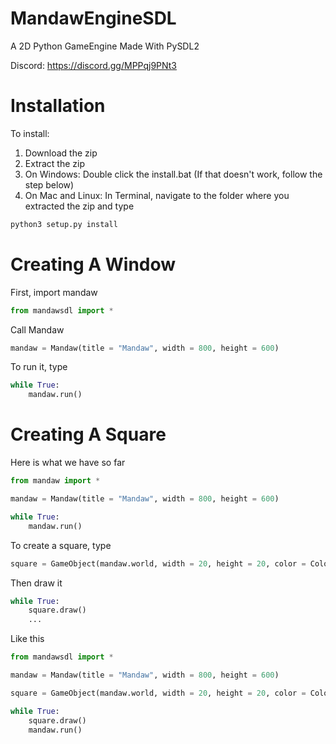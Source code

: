 # MandawEngineSDL
A 2D Python GameEngine Made With PySDL2

Discord: https://discord.gg/MPPqj9PNt3

# Installation
To install:
1. Download the zip
2. Extract the zip
3. On Windows: Double click the install.bat (If that doesn't work, follow the step below)
4. On Mac and Linux: In Terminal, navigate to the folder where you extracted the zip and type
```py
python3 setup.py install
```

# Creating A Window
First, import mandaw
```py
from mandawsdl import *
```
Call Mandaw
```py
mandaw = Mandaw(title = "Mandaw", width = 800, height = 600)
```
To run it, type
```py
while True:
    mandaw.run()
```

# Creating A Square
Here is what we have so far
```py
from mandaw import *

mandaw = Mandaw(title = "Mandaw", width = 800, height = 600)

while True:
    mandaw.run()
```
To create a square, type
```py
square = GameObject(mandaw.world, width = 20, height = 20, color = Color(255, 0, 0))
```
Then draw it
```py
while True:
    square.draw()
    ...
```
Like this
```py
from mandawsdl import *

mandaw = Mandaw(title = "Mandaw", width = 800, height = 600)

square = GameObject(mandaw.world, width = 20, height = 20, color = Color(255, 0, 0))

while True:
    square.draw()
    mandaw.run()
```
